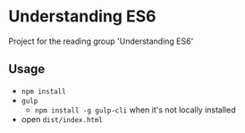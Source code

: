Understanding ES6
===

Project for the reading group 'Understanding ES6'

Usage
---
- `npm install`
- `gulp`
    - `npm install -g gulp-cli` when it's not locally installed
- open `dist/index.html`
